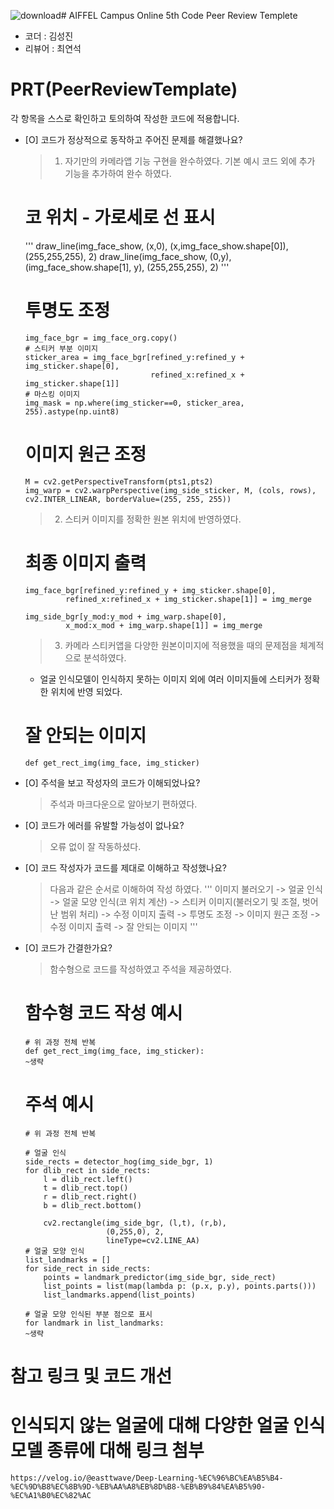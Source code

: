 ![download](https://github.com/knachinen/aiffel_quest/assets/137038897/e9c494b5-156d-491a-9168-ee9a2cf5d649)# AIFFEL Campus Online 5th Code Peer Review Templete
- 코더 : 김성진
- 리뷰어 : 최연석


# PRT(PeerReviewTemplate) 
각 항목을 스스로 확인하고 토의하여 작성한 코드에 적용합니다.

- [O] 코드가 정상적으로 동작하고 주어진 문제를 해결했나요?
  > 1. 자기만의 카메라앱 기능 구현을 완수하였다.
    기본 예시 코드 외에 추가 기능을 추가하여 완수 하였다.
    # 코 위치 - 가로세로 선 표시
    '''
    draw_line(img_face_show, (x,0), (x,img_face_show.shape[0]), (255,255,255), 2)
    draw_line(img_face_show, (0,y), (img_face_show.shape[1], y), (255,255,255), 2)
    '''
    # 투명도 조정
    ```
    img_face_bgr = img_face_org.copy()
    # 스티커 부분 이미지
    sticker_area = img_face_bgr[refined_y:refined_y + img_sticker.shape[0],
                                refined_x:refined_x + img_sticker.shape[1]]
    # 마스킹 이미지
    img_mask = np.where(img_sticker==0, sticker_area, 255).astype(np.uint8)
    ```
    # 이미지 원근 조정
    ```
    M = cv2.getPerspectiveTransform(pts1,pts2)
    img_warp = cv2.warpPerspective(img_side_sticker, M, (cols, rows), cv2.INTER_LINEAR, borderValue=(255, 255, 255))
    ```
  > 2. 스티커 이미지를 정확한 원본 위치에 반영하였다.
    # 최종 이미지 출력
    ```
    img_face_bgr[refined_y:refined_y + img_sticker.shape[0], 
             refined_x:refined_x + img_sticker.shape[1]] = img_merge
    
    img_side_bgr[y_mod:y_mod + img_warp.shape[0], 
             x_mod:x_mod + img_warp.shape[1]] = img_merge
    ```   
  > 3. 카메라 스티커앱을 다양한 원본이미지에 적용했을 때의 문제점을 체계적으로 분석하였다.
    - 얼굴 인식모델이 인식하지 못하는 이미지 외에 여러 이미지들에 스티커가 정확한 위치에 반영 되었다.
    # 잘 안되는 이미지
    ```
    def get_rect_img(img_face, img_sticker)
    ```
- [O] 주석을 보고 작성자의 코드가 이해되었나요?
  > 주석과 마크다운으로 알아보기 편하였다.
- [O] 코드가 에러를 유발할 가능성이 없나요?
  > 오류 없이 잘 작동하셨다.
- [O] 코드 작성자가 코드를 제대로 이해하고 작성했나요?
  > 다음과 같은 순서로 이해하여 작성 하였다.
  '''
  이미지 불러오기 -> 얼굴 인식 -> 얼굴 모양 인식(코 위치 계산) -> 스티커 이미지(불러오기 및 조절, 벗어난 범위 처리) -> 수정 이미지 출력
  -> 투명도 조정 -> 이미지 원근 조정 -> 수정 이미지 출력 -> 잘 안되는 이미지
  '''
- [O] 코드가 간결한가요?
  > 함수형으로 코드를 작성하였고 주석을 제공하였다.
  # 함수형 코드 작성 예시
  ```
  # 위 과정 전체 반복
  def get_rect_img(img_face, img_sticker):
  ~생략
  ```
  # 주석 예시
  ```
  # 위 과정 전체 반복

  # 얼굴 인식 
  side_rects = detector_hog(img_side_bgr, 1)
  for dlib_rect in side_rects:
      l = dlib_rect.left()
      t = dlib_rect.top()
      r = dlib_rect.right()
      b = dlib_rect.bottom()
      
      cv2.rectangle(img_side_bgr, (l,t), (r,b), 
                    (0,255,0), 2, 
                    lineType=cv2.LINE_AA)
  # 얼굴 모양 인식
  list_landmarks = []
  for side_rect in side_rects:
      points = landmark_predictor(img_side_bgr, side_rect)
      list_points = list(map(lambda p: (p.x, p.y), points.parts()))
      list_landmarks.append(list_points)
      
  # 얼굴 모양 인식된 부분 점으로 표시
  for landmark in list_landmarks:
  ~생략
  ```

# 참고 링크 및 코드 개선
# 인식되지 않는 얼굴에 대해 다양한 얼굴 인식 모델 종류에 대해 링크 첨부
```
https://velog.io/@easttwave/Deep-Learning-%EC%96%BC%EA%B5%B4-%EC%9D%B8%EC%8B%9D-%EB%AA%A8%EB%8D%B8-%EB%B9%84%EA%B5%90-%EC%A1%B0%EC%82%AC
```
